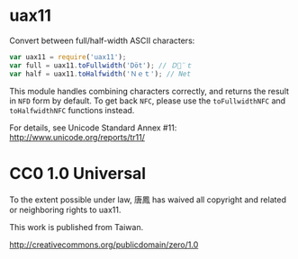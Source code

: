 uax11
=====

Convert between full/half-width ASCII characters:

```js
var uax11 = require('uax11');
var full = uax11.toFullwidth('Döt'); // Ｄｏ̈ｔ
var half = uax11.toHalfwidth('Ｎｅｔ'); // Net
```

This module handles combining characters correctly, and returns the result in
`NFD` form by default. To get back `NFC`, please use the `toFullwidthNFC` and
`toHalfwidthNFC` functions instead.

For details, see Unicode Standard Annex #11: http://www.unicode.org/reports/tr11/

# CC0 1.0 Universal

To the extent possible under law, 唐鳳 has waived all copyright
and related or neighboring rights to uax11.

This work is published from Taiwan.

http://creativecommons.org/publicdomain/zero/1.0
